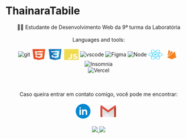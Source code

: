 # ThainaraTabile

<div align="center">
 👩‍💻 Estudante de Desenvolvimento Web da 9ª turma da Laboratória
 <br><br>
   Languages and tools:  <br><br>
<img align="center" alt="git" height="30" width="40" src="https://cdn.jsdelivr.net/gh/devicons/devicon/icons/git/git-original.svg" />
  <img align="center" alt="Rafa-HTML" height="30" width="40" src="https://raw.githubusercontent.com/devicons/devicon/master/icons/html5/html5-original.svg">
  <img align="center" alt="Rafa-CSS" height="30" width="40" src="https://raw.githubusercontent.com/devicons/devicon/master/icons/css3/css3-original.svg">
   <img align="center" alt="Rafa-Js" height="30" width="40" src="https://raw.githubusercontent.com/devicons/devicon/master/icons/javascript/javascript-plain.svg">
  <img align="center" alt="vscode" height="30" width="40" src="https://cdn.jsdelivr.net/gh/devicons/devicon/icons/vscode/vscode-original.svg" />
  <img align="center" alt="Figma" height="30" width="40" src="https://cdn.jsdelivr.net/gh/devicons/devicon/icons/figma/figma-original.svg" />
  <img  align="center" alt="Node" height="30" width="40" src="https://cdn.jsdelivr.net/gh/devicons/devicon/icons/nodejs/nodejs-original.svg" />
  <img align="center" alt="React" height="30" width="40" src="https://raw.githubusercontent.com/devicons/devicon/master/icons/react/react-original.svg">
  <img align="center" alt="Firebase" height="30" width="40" src="https://raw.githubusercontent.com/devicons/devicon/master/icons/firebase/firebase-plain.svg">
  <img align="center" alt="Insomnia" height="30" width="40" src="https://user-images.githubusercontent.com/120285942/236062287-09f1bc78-7e35-45bc-b420-17b08bd4f81d.svg">


 
 <br>
 <img alt="Vercel" height="70" width="70" src="https://www.svgrepo.com/show/354512/vercel.svg">

 <br><br>
 Caso queira entrar em contato comigo, você pode me encontrar:
<p align="center">
<a href="https://www.linkedin.com/in/thainaratabile/"><img src="https://github.com/sarthak77/sarthak77/blob/master/icons/icons8-linkedin-circled-48.png" alt="LinkedIn"></a> &nbsp; &nbsp;
<a href="mailto:thainara.tabilebenevides@gmail.com"><img src="https://github.com/sarthak77/sarthak77/blob/master/icons/icons8-gmail-48.png" alt="Gmail"></a> &nbsp; &nbsp;
</p>
<div>
<a href="https://github.com/ThainaraTabile">
<img height="180em" src="https://github-readme-stats.vercel.app/api/top-langs/?username=ThainaraTabile&layout=compact&langs_count=7&theme=dracula"/>
<img height="180em" src="https://github-readme-stats.vercel.app/api?username=ThainaraTabile&show_icons=true&theme=dracula&include_all_commits=true&count_private=true"/>
</div>
   </div>
